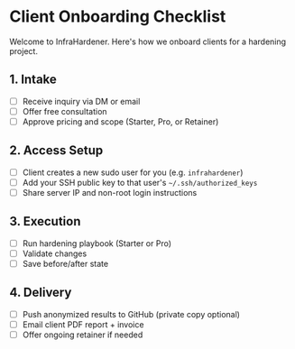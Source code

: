 # Client Onboarding Checklist

Welcome to InfraHardener. Here's how we onboard clients for a hardening project.

## 1. Intake
- [ ] Receive inquiry via DM or email
- [ ] Offer free consultation
- [ ] Approve pricing and scope (Starter, Pro, or Retainer)

## 2. Access Setup
- [ ] Client creates a new sudo user for you (e.g. `infrahardener`)
- [ ] Add your SSH public key to that user's `~/.ssh/authorized_keys`
- [ ] Share server IP and non-root login instructions

## 3. Execution
- [ ] Run hardening playbook (Starter or Pro)
- [ ] Validate changes
- [ ] Save before/after state

## 4. Delivery
- [ ] Push anonymized results to GitHub (private copy optional)
- [ ] Email client PDF report + invoice
- [ ] Offer ongoing retainer if needed
